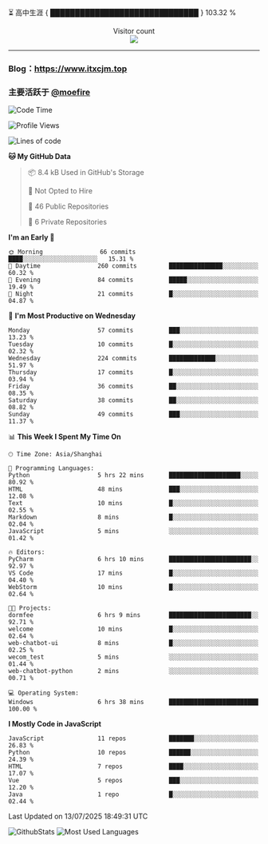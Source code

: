 ⏳ 高中生涯 { ██████████████████████████████ } 103.32 %
<p align="center"> 
  Visitor count<br>
  <img src="https://profile-counter.glitch.me/itxcjm/count.svg" />
</p>

---
### Blog：https://www.itxcjm.top
### 主要活跃于 [@moefire](https://github.com/moefire)
<!--START_SECTION:waka-->
![Code Time](http://img.shields.io/badge/Code%20Time-96%20hrs%2028%20mins-blue)

![Profile Views](http://img.shields.io/badge/Profile%20Views-0-blue)

![Lines of code](https://img.shields.io/badge/From%20Hello%20World%20I%27ve%20Written-818.3%20thousand%20lines%20of%20code-blue)

**🐱 My GitHub Data** 

> 📦 8.4 kB Used in GitHub's Storage 
 > 
> 🚫 Not Opted to Hire
 > 
> 📜 46 Public Repositories 
 > 
> 🔑 6 Private Repositories 
 > 
**I'm an Early 🐤** 

```text
🌞 Morning                66 commits          ████░░░░░░░░░░░░░░░░░░░░░   15.31 % 
🌆 Daytime                260 commits         ███████████████░░░░░░░░░░   60.32 % 
🌃 Evening                84 commits          █████░░░░░░░░░░░░░░░░░░░░   19.49 % 
🌙 Night                  21 commits          █░░░░░░░░░░░░░░░░░░░░░░░░   04.87 % 
```
📅 **I'm Most Productive on Wednesday** 

```text
Monday                   57 commits          ███░░░░░░░░░░░░░░░░░░░░░░   13.23 % 
Tuesday                  10 commits          █░░░░░░░░░░░░░░░░░░░░░░░░   02.32 % 
Wednesday                224 commits         █████████████░░░░░░░░░░░░   51.97 % 
Thursday                 17 commits          █░░░░░░░░░░░░░░░░░░░░░░░░   03.94 % 
Friday                   36 commits          ██░░░░░░░░░░░░░░░░░░░░░░░   08.35 % 
Saturday                 38 commits          ██░░░░░░░░░░░░░░░░░░░░░░░   08.82 % 
Sunday                   49 commits          ███░░░░░░░░░░░░░░░░░░░░░░   11.37 % 
```


📊 **This Week I Spent My Time On** 

```text
🕑︎ Time Zone: Asia/Shanghai

💬 Programming Languages: 
Python                   5 hrs 22 mins       ████████████████████░░░░░   80.92 % 
HTML                     48 mins             ███░░░░░░░░░░░░░░░░░░░░░░   12.08 % 
Text                     10 mins             █░░░░░░░░░░░░░░░░░░░░░░░░   02.55 % 
Markdown                 8 mins              █░░░░░░░░░░░░░░░░░░░░░░░░   02.04 % 
JavaScript               5 mins              ░░░░░░░░░░░░░░░░░░░░░░░░░   01.42 % 

🔥 Editors: 
PyCharm                  6 hrs 10 mins       ███████████████████████░░   92.97 % 
VS Code                  17 mins             █░░░░░░░░░░░░░░░░░░░░░░░░   04.40 % 
WebStorm                 10 mins             █░░░░░░░░░░░░░░░░░░░░░░░░   02.64 % 

🐱‍💻 Projects: 
dormfee                  6 hrs 9 mins        ███████████████████████░░   92.71 % 
welcome                  10 mins             █░░░░░░░░░░░░░░░░░░░░░░░░   02.64 % 
web-chatbot-ui           8 mins              █░░░░░░░░░░░░░░░░░░░░░░░░   02.25 % 
wecom_test               5 mins              ░░░░░░░░░░░░░░░░░░░░░░░░░   01.44 % 
web-chatbot-python       2 mins              ░░░░░░░░░░░░░░░░░░░░░░░░░   00.71 % 

💻 Operating System: 
Windows                  6 hrs 38 mins       █████████████████████████   100.00 % 
```

**I Mostly Code in JavaScript** 

```text
JavaScript               11 repos            ███████░░░░░░░░░░░░░░░░░░   26.83 % 
Python                   10 repos            ██████░░░░░░░░░░░░░░░░░░░   24.39 % 
HTML                     7 repos             ████░░░░░░░░░░░░░░░░░░░░░   17.07 % 
Vue                      5 repos             ███░░░░░░░░░░░░░░░░░░░░░░   12.20 % 
Java                     1 repo              █░░░░░░░░░░░░░░░░░░░░░░░░   02.44 % 
```




 Last Updated on 13/07/2025 18:49:31 UTC
<!--END_SECTION:waka-->
![GithubStats](https://github-readme-stats-blue-three.vercel.app/api?username=itxcjm&show_icons=true&theme=light&layout=compact&locale=cn&include_all_commits=true&count_private=true&role=OWNER,ORGANIZATION_MEMBER,COLLABORATOR)
![Most Used Languages](https://github-readme-stats-blue-three.vercel.app/api/top-langs/?username=itxcjm&theme=light&layout=compact&count_private=true&role=OWNER,ORGANIZATION_MEMBER,COLLABORATOR)

